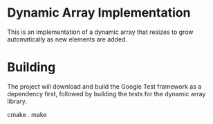 # Dynamic Array Implementation

This is an implementation of a dynamic array that resizes to grow automatically
as new elements are added.

# Building

The project will download and build the Google Test framework as a dependency
first, followed by building the tests for the dynamic array library.

  cmake .
  make
